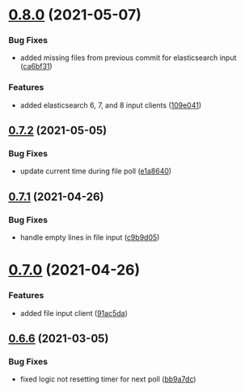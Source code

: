# [0.8.0](https://github.com/rfizzle/log-collector/compare/v0.7.2...v0.8.0) (2021-05-07)


### Bug Fixes

* added missing files from previous commit for elasticsearch input ([ca6bf31](https://github.com/rfizzle/log-collector/commit/ca6bf31df08cc7b9bbe9c067854adc660ea62857))


### Features

* added elasticsearch 6, 7, and 8 input clients ([109e041](https://github.com/rfizzle/log-collector/commit/109e041deb06f5ab33c9536fe82df5c8886c0b75))



## [0.7.2](https://github.com/rfizzle/log-collector/compare/v0.7.1...v0.7.2) (2021-05-05)


### Bug Fixes

* update current time during file poll ([e1a8640](https://github.com/rfizzle/log-collector/commit/e1a86409906aa33d08c37170b224167cc357df52))



## [0.7.1](https://github.com/rfizzle/log-collector/compare/v0.7.0...v0.7.1) (2021-04-26)


### Bug Fixes

* handle empty lines in file input ([c9b9d05](https://github.com/rfizzle/log-collector/commit/c9b9d059bea4d71009efdd7dd827da42516a41ad))



# [0.7.0](https://github.com/rfizzle/log-collector/compare/v0.6.6...v0.7.0) (2021-04-26)


### Features

* added file input client ([91ac5da](https://github.com/rfizzle/log-collector/commit/91ac5da9cc13dc1b10cd07e4539add837f1ec072))



## [0.6.6](https://github.com/rfizzle/log-collector/compare/v0.6.5...v0.6.6) (2021-03-05)


### Bug Fixes

* fixed logic not resetting timer for next poll ([bb9a7dc](https://github.com/rfizzle/log-collector/commit/bb9a7dcf3b749d56f9687c5a740a2c56481e3170))



